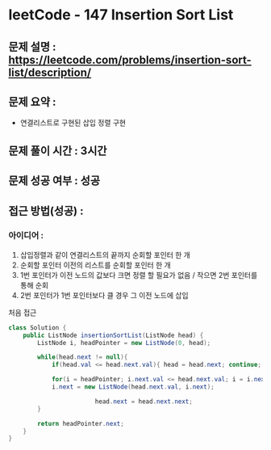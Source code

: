# leetCode - 147 Insertion Sort List

## 문제 설명 : https://leetcode.com/problems/insertion-sort-list/description/

## 문제 요약 :

- 연결리스트로 구현된 삽입 정렬 구현

## 문제 풀이 시간 : 3시간

## 문제 성공 여부 : 성공

## 접근 방법(성공) :

### 아이디어 :

1. 삽입정렬과 같이 연결리스트의 끝까지 순회할 포인터 한 개
2. 순회할 포인터 이전의 리스트를 순회할 포인터 한 개
3. 1번 포인터가 이전 노드의 값보다 크면 정렬 할 필요가 없음 / 작으면 2번 포인터를 통해 순회
4. 2번 포인터가 1번 포인터보다 클 경우 그 이전 노드에 삽입

처음 접근

```java
class Solution {
    public ListNode insertionSortList(ListNode head) {
        ListNode i, headPointer = new ListNode(0, head);

        while(head.next != null){
            if(head.val <= head.next.val){ head = head.next; continue; }

            for(i = headPointer; i.next.val <= head.next.val; i = i.next);
            i.next = new ListNode(head.next.val, i.next);

						head.next = head.next.next;
        }

        return headPointer.next;
    }
}
```
